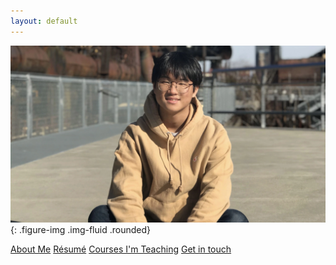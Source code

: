 ```yaml
---
layout: default
---
```


![Shinwoo Kim](assets/img/hero-bg.webp){: .figure-img .img-fluid .rounded}

<div class="text-center mb-1">
  <a class="btn btn-outline-dark my-1" href="{{ '/about/' | prepend: site.baseurl }}">About Me</a>
  <a class="btn btn-outline-dark my-1" href="{{ '/resume/' | prepend: site.baseurl }}">Résumé</a>
  <a class="btn btn-outline-dark my-1" href="{{ '/teaching/' | prepend: site.baseurl }}">Courses I'm Teaching</a>
  <a class="btn btn-outline-dark my-1" href="{{ '/contact/' | prepend: site.baseurl }}">Get in touch</a>
</div>
